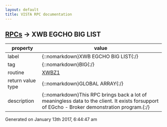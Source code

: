```yaml
---
layout: default
title: VISTA RPC documentation
---
```




## [RPCs](TableOfContent.md) &#8594; XWB EGCHO BIG LIST 

 property | value 
--- | --- 
 label | {::nomarkdown}XWB EGCHO BIG LIST{:/}
 tag | {::nomarkdown}BIG{:/}
 routine | [XWBZ1](http://code.osehra.org/dox/Routine_XWBZ1_source.html)
 return value type | {::nomarkdown}GLOBAL ARRAY{:/}
 description | {::nomarkdown}This RPC brings back a lot of meaningless data to the client.  It exists forsupport of EGcho - Broker demonstration program.{:/}




 Generated on January 13th 2017, 6:44:47 am